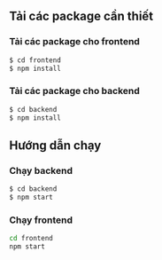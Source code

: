 ## Tải các package cần thiết
### Tải các package cho frontend
```bash
$ cd frontend
$ npm install
```
### Tải các package cho backend
```bash
$ cd backend
$ npm install
```
## Hướng dẫn chạy
### Chạy backend
```bash
$ cd backend
$ npm start
```
### Chạy frontend
```bash
cd frontend
npm start
```